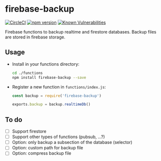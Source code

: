 # firebase-backup

[![CircleCI](https://circleci.com/gh/n6g7/firebase-backup.svg?style=svg)](https://circleci.com/gh/n6g7/firebase-backup)
[![npm version](https://badge.fury.io/js/firebase-backup.svg)](https://badge.fury.io/js/firebase-backup)
[![Known Vulnerabilities](https://snyk.io/test/github/n6g7/firebase-backup/badge.svg?targetFile=package.json)](https://snyk.io/test/github/n6g7/firebase-backup?targetFile=package.json)

Firebase functions to backup realtime and firestore databases.
Backup files are stored in firebase storage.

## Usage

- Install in your functions directory:
  ```sh
  cd ./functions
  npm install firebase-backup --save
  ```
- Register a new function in `functions/index.js`:
  ```js
  const backup = require('firebase-backup')

  exports.backup = backup.realtimeDb()
  ```

## To do

- [ ] Support firestore
- [ ] Support other types of functions (pubsub, ...?)
- [ ] Option: only backup a subsection of the database (selector)
- [ ] Option: custom path for backup file
- [ ] Option: compress backup file
